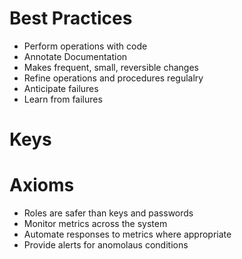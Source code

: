 # Best Practices
* Perform operations with code
* Annotate Documentation
* Makes frequent, small, reversible changes
* Refine operations and procedures regulalry
* Anticipate failures
* Learn from failures
# Keys

# Axioms
* Roles are safer than keys and passwords
* Monitor metrics across the system
* Automate responses to metrics where appropriate
* Provide alerts for anomolaus conditions
